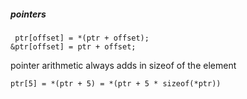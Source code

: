 ##### _pointers_
```
 ptr[offset] = *(ptr + offset);
&ptr[offset] = ptr + offset;
```

pointer arithmetic always adds in sizeof of the element
```
ptr[5] = *(ptr + 5) = *(ptr + 5 * sizeof(*ptr))
```
